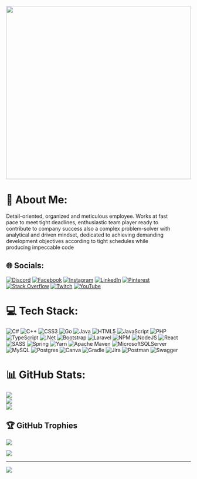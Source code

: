 <img src="https://images.wallpapersden.com/image/download/tent-forest-adventure-minimal-4k_bmVlbGiUmZqaraWkpJRoaG5nrWZuZWk.jpg" height="472px" width="100%"/>

# 💫 About Me:
Detail-oriented, organized and meticulous employee. Works at fast<br>pace to meet tight deadlines, enthusiastic team player ready to<br>contribute to company success also a complex problem-solver with<br>analytical and driven mindset, dedicated to achieving demanding<br>development objectives according to tight schedules while<br>producing impeccable code


## 🌐 Socials:
[![Discord](https://img.shields.io/badge/Discord-%237289DA.svg?logo=discord&logoColor=white)](https://discord.gg/xerhoz#5735) [![Facebook](https://img.shields.io/badge/Facebook-%231877F2.svg?logo=Facebook&logoColor=white)](https://facebook.com/allanalberto.madrizzuniga.1) [![Instagram](https://img.shields.io/badge/Instagram-%23E4405F.svg?logo=Instagram&logoColor=white)](https://instagram.com/allanmadrizzu) [![LinkedIn](https://img.shields.io/badge/LinkedIn-%230077B5.svg?logo=linkedin&logoColor=white)](https://linkedin.com/in/allan-madriz-zúñiga-59943021b) [![Pinterest](https://img.shields.io/badge/Pinterest-%23E60023.svg?logo=Pinterest&logoColor=white)](https://pinterest.com/@xerhoz123ja) [![Stack Overflow](https://img.shields.io/badge/-Stackoverflow-FE7A16?logo=stack-overflow&logoColor=white)](https://stackoverflow.com/users/21749112/xerhoz) [![Twitch](https://img.shields.io/badge/Twitch-%239146FF.svg?logo=Twitch&logoColor=white)](https://twitch.tv/Sikxl) [![YouTube](https://img.shields.io/badge/YouTube-%23FF0000.svg?logo=YouTube&logoColor=white)](https://youtube.com/@amadriz1918) 

# 💻 Tech Stack:
![C#](https://img.shields.io/badge/c%23-%23239120.svg?style=for-the-badge&logo=c-sharp&logoColor=white) ![C++](https://img.shields.io/badge/c++-%2300599C.svg?style=for-the-badge&logo=c%2B%2B&logoColor=white) ![CSS3](https://img.shields.io/badge/css3-%231572B6.svg?style=for-the-badge&logo=css3&logoColor=white) ![Go](https://img.shields.io/badge/go-%2300ADD8.svg?style=for-the-badge&logo=go&logoColor=white) ![Java](https://img.shields.io/badge/java-%23ED8B00.svg?style=for-the-badge&logo=java&logoColor=white) ![HTML5](https://img.shields.io/badge/html5-%23E34F26.svg?style=for-the-badge&logo=html5&logoColor=white) ![JavaScript](https://img.shields.io/badge/javascript-%23323330.svg?style=for-the-badge&logo=javascript&logoColor=%23F7DF1E) ![PHP](https://img.shields.io/badge/php-%23777BB4.svg?style=for-the-badge&logo=php&logoColor=white) ![TypeScript](https://img.shields.io/badge/typescript-%23007ACC.svg?style=for-the-badge&logo=typescript&logoColor=white) ![.Net](https://img.shields.io/badge/.NET-5C2D91?style=for-the-badge&logo=.net&logoColor=white) ![Bootstrap](https://img.shields.io/badge/bootstrap-%23563D7C.svg?style=for-the-badge&logo=bootstrap&logoColor=white) ![Laravel](https://img.shields.io/badge/laravel-%23FF2D20.svg?style=for-the-badge&logo=laravel&logoColor=white) ![NPM](https://img.shields.io/badge/NPM-%23000000.svg?style=for-the-badge&logo=npm&logoColor=white) ![NodeJS](https://img.shields.io/badge/node.js-6DA55F?style=for-the-badge&logo=node.js&logoColor=white) ![React](https://img.shields.io/badge/react-%2320232a.svg?style=for-the-badge&logo=react&logoColor=%2361DAFB) ![SASS](https://img.shields.io/badge/SASS-hotpink.svg?style=for-the-badge&logo=SASS&logoColor=white) ![Spring](https://img.shields.io/badge/spring-%236DB33F.svg?style=for-the-badge&logo=spring&logoColor=white) ![Yarn](https://img.shields.io/badge/yarn-%232C8EBB.svg?style=for-the-badge&logo=yarn&logoColor=white) ![Apache Maven](https://img.shields.io/badge/Apache%20Maven-C71A36?style=for-the-badge&logo=Apache%20Maven&logoColor=white) ![MicrosoftSQLServer](https://img.shields.io/badge/Microsoft%20SQL%20Sever-CC2927?style=for-the-badge&logo=microsoft%20sql%20server&logoColor=white) ![MySQL](https://img.shields.io/badge/mysql-%2300f.svg?style=for-the-badge&logo=mysql&logoColor=white) ![Postgres](https://img.shields.io/badge/postgres-%23316192.svg?style=for-the-badge&logo=postgresql&logoColor=white) ![Canva](https://img.shields.io/badge/Canva-%2300C4CC.svg?style=for-the-badge&logo=Canva&logoColor=white) ![Gradle](https://img.shields.io/badge/Gradle-02303A.svg?style=for-the-badge&logo=Gradle&logoColor=white) ![Jira](https://img.shields.io/badge/jira-%230A0FFF.svg?style=for-the-badge&logo=jira&logoColor=white) ![Postman](https://img.shields.io/badge/Postman-FF6C37?style=for-the-badge&logo=postman&logoColor=white) ![Swagger](https://img.shields.io/badge/-Swagger-%23Clojure?style=for-the-badge&logo=swagger&logoColor=white)
# 📊 GitHub Stats:
![](https://github-readme-stats.vercel.app/api?username=AllanMadriz&theme=radical&hide_border=false&include_all_commits=true&count_private=true)<br/>
![](https://github-readme-streak-stats.herokuapp.com/?user=AllanMadriz&theme=radical&hide_border=false)<br/>
![](https://github-readme-stats.vercel.app/api/top-langs/?username=AllanMadriz&theme=radical&hide_border=false&include_all_commits=true&count_private=true&layout=compact)

## 🏆 GitHub Trophies
![](https://github-profile-trophy.vercel.app/?username=AllanMadriz&theme=radical&no-frame=true&no-bg=false&margin-w=4)

![](https://quotes-github-readme.vercel.app/api?type=vetical&theme=tokyonight)


---
[![](https://visitcount.itsvg.in/api?id=AllanMadriz&icon=2&color=6)](https://visitcount.itsvg.in)

<!-- Proudly created with GPRM ( https://gprm.itsvg.in ) -->
